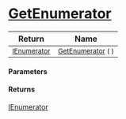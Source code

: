 # [GetEnumerator](./ParallelTransformPipeline-100663503.md)



| Return | Name | 
| --- | --- | 
| <sub>[IEnumerator](https://docs.microsoft.com/en-us/dotnet/api/System.Collections.IEnumerator)</sub> | <sub>[GetEnumerator](./ParallelTransformPipeline-100663503.md) (  )</sub> | 


#### Parameters

#### Returns
[IEnumerator](https://docs.microsoft.com/en-us/dotnet/api/System.Collections.IEnumerator)<br>
